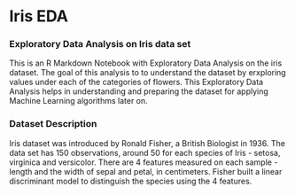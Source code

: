 # Iris EDA
### Exploratory Data Analysis on Iris data set

This is an R Markdown Notebook with Exploratory Data Analysis on the iris dataset. The goal of this analysis to to understand the dataset by erxploring values under each of the categories of flowers. This Exploratory Data Analysis helps in understanding and preparing the dataset for applying Machine Learning algorithms later on.

### Dataset Description

Iris dataset was introduced by Ronald Fisher, a British Biologist in 1936. The data set has 150 observations, around 50 for each species of Iris - setosa, virginica and versicolor. There are 4 features measured on each sample - length and the width of sepal and petal, in centimeters. Fisher built a linear discriminant model to distinguish the species using the 4 features.
